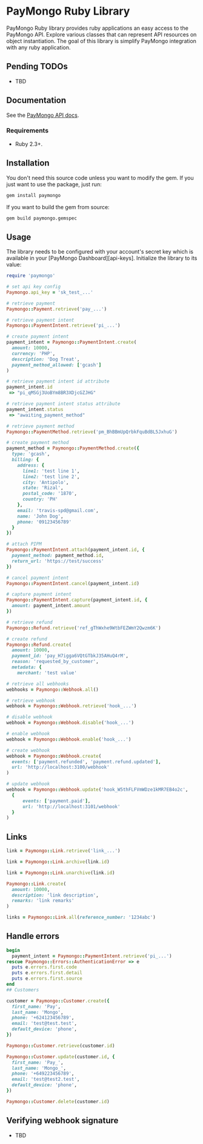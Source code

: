 # PayMongo Ruby Library

PayMongo Ruby library provides ruby applications an easy access to the PayMongo API. Explore various classes that can represent API resources on object instantiation. The goal of this library is simplify PayMongo integration with any ruby application.

## Pending TODOs

- TBD

## Documentation

See the [PayMongo API docs](https://developers.paymongo.com/reference/getting-started-with-your-api).

### Requirements

- Ruby 2.3+.

## Installation

You don't need this source code unless you want to modify the gem. If you just
want to use the package, just run:

```sh
gem install paymongo
```

If you want to build the gem from source:

```sh
gem build paymongo.gemspec
```

## Usage

The library needs to be configured with your account's secret key which is
available in your [PayMongo Dashboard][api-keys]. Initialize the library to its
value:

```ruby
require 'paymongo'

# set api key config
Paymongo.api_key = 'sk_test_...'

# retrieve payment
Paymongo::Payment.retrieve('pay_...')

# retrieve payment intent
Paymongo::PaymentIntent.retrieve('pi_...')

# create payment intent
payment_intent = Paymongo::PaymentIntent.create(
  amount: 10000,
  currency: 'PHP',
  description: 'Dog Treat',
  payment_method_allowed: ['gcash']
)

# retrieve payment intent id attribute
payment_intent.id
 => "pi_qMSGj3UoBYm8BR3XDjcGZJHG"

# retrieve payment intent status attribute
payment_intent.status
 => "awaiting_payment_method"

# retrieve payment method
Paymongo::PaymentMethod.retrieve('pm_BhBBmUpQrbkFquBdBL5JxhuG')

# create payment method
payment_method = Paymongo::PaymentMethod.create({
  type: 'gcash',
  billing: {
    address: {
      line1: 'test line 1',
      line2: 'test line 2',
      city: 'Antipolo',
      state: 'Rizal',
      postal_code: '1870',
      country: 'PH'
    },
    email: 'travis-spd@gmail.com',
    name: 'John Dog',
    phone: '09123456789'
  }
})

# attach PIPM
Paymongo::PaymentIntent.attach(payment_intent.id, {
  payment_method: payment_method.id,
  return_url: 'https://test/success'
})

# cancel payment intent
Paymongo::PaymentIntent.cancel(payment_intent.id)

# capture payment intent
Paymongo::PaymentIntent.capture(payment_intent.id, {
  amount: payment_intent.amount
})

# retrieve refund
Paymongo::Refund.retrieve('ref_gThWxhe9WtbFEZWmY2Qwzm6K')

# create refund
Paymongo::Refund.create(
  amount: 10000,
  payment_id: 'pay_H7igga6VQtGTbkJ35AHuQ4rM',
  reason: 'requested_by_customer',
  metadata: {
    merchant: 'test value'

# retrieve all webhooks
webhooks = Paymongo::Webhook.all()

# retrieve webhook
webhook = Paymongo::Webhook.retrieve('hook_...')

# disable webhook
webhook = Paymongo::Webhook.disable('hook_...')

# enable webhook
webhook = Paymongo::Webhook.enable('hook_...')

# create webhook
webhook = Paymongo::Webhook.create(
  events: ['payment.refunded', 'payment.refund.updated'],
  url: 'http://localhost:3100/webhook'
)

# update webhook
webhook = Paymongo::Webhook.update('hook_W5thFLFVmWDze1kMR7EB4o2c',
  {
      events: ['payment.paid'],
      url: 'http://localhost:3101/webhook'
  }
)
```

## Links

```ruby
link = Paymongo::Link.retrieve('link_...')

link = Paymongo::Link.archive(link.id)

link = Paymongo::Link.unarchive(link.id)

Paymongo::Link.create(
  amount: 10000,
  description: 'link description',
  remarks: 'link remarks'
)

links = Paymongo::Link.all(reference_number: '1234abc')
```

## Handle errors

```ruby
begin
  payment_intent = Paymongo::PaymentIntent.retrieve('pi_...')
rescue Paymongo::Errors::AuthenticationError => e
  puts e.errors.first.code
  puts e.errors.first.detail
  puts e.errors.first.source
end
## Customers

customer = Paymongo::Customer.create({
  first_name: 'Pay',
  last_name: 'Mongo',
  phone: '+624123456789',
  email: 'test@test.test',
  default_device: 'phone',
})

Paymongo::Customer.retrieve(customer.id)

Paymongo::Customer.update(customer.id, {
  first_name: 'Pay_',
  last_name: 'Mongo_',
  phone: '+649223456789',
  email: 'test@test2.test',
  default_device: 'phone',
})

Paymongo::Customer.delete(customer.id)
```

## Verifying webhook signature

- TBD
